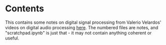 # Contents

This contains some notes on digital signal processing from Valerio Velardos' videos on digital audio processing [here](https://www.youtube.com/watch?v=iCwMQJnKk2c&list=PL-wATfeyAMNqIee7cH3q1bh4QJFAaeNv0). The numbered files are notes, and "scratchpad.ipynb" is just that - it may not contain anything coherent or useful.